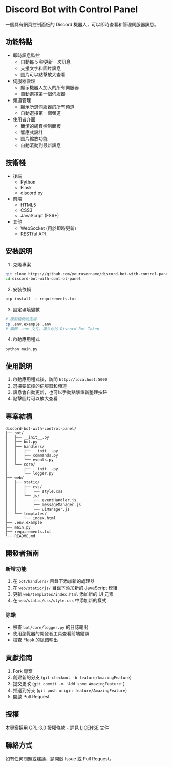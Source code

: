 # Discord Bot with Control Panel

一個具有網頁控制面板的 Discord 機器人，可以即時查看和管理伺服器訊息。

## 功能特點

- 即時訊息監控
  - 自動每 5 秒更新一次訊息
  - 支援文字和圖片訊息
  - 圖片可以點擊放大查看
- 伺服器管理
  - 顯示機器人加入的所有伺服器
  - 自動選擇第一個伺服器
- 頻道管理
  - 顯示所選伺服器的所有頻道
  - 自動選擇第一個頻道
- 使用者介面
  - 簡潔的網頁控制面板
  - 響應式設計
  - 圖片縮放功能
  - 自動滾動到最新訊息

## 技術棧

- 後端
  - Python
  - Flask
  - discord.py
- 前端
  - HTML5
  - CSS3
  - JavaScript (ES6+)
- 其他
  - WebSocket (用於即時更新)
  - RESTful API

## 安裝說明

1. 克隆專案
```bash
git clone https://github.com/yourusername/discord-bot-with-control-panel.git
cd discord-bot-with-control-panel
```

2. 安裝依賴
```bash
pip install -r requirements.txt
```

3. 設定環境變數
```bash
# 複製範例設定檔
cp .env.example .env
# 編輯 .env 文件，填入你的 Discord Bot Token
```

4. 啟動應用程式
```bash
python main.py
```

## 使用說明

1. 啟動應用程式後，訪問 `http://localhost:5000`
2. 選擇要監控的伺服器和頻道
3. 訊息會自動更新，也可以手動點擊重新整理按鈕
4. 點擊圖片可以放大查看

## 專案結構

```
discord-bot-with-control-panel/
├── bot/
│   ├── __init__.py
│   ├── bot.py
│   ├── handlers/
│   │   ├── __init__.py
│   │   ├── commands.py
│   │   └── events.py
│   └── core/
│       ├── __init__.py
│       └── logger.py
├── web/
│   ├── static/
│   │   ├── css/
│   │   │   └── style.css
│   │   └── js/
│   │       ├── eventHandler.js
│   │       ├── messageManager.js
│   │       └── uiManager.js
│   └── templates/
│       └── index.html
├── .env.example
├── main.py
├── requirements.txt
└── README.md
```

## 開發者指南

### 新增功能

1. 在 `bot/handlers/` 目錄下添加新的處理器
2. 在 `web/static/js/` 目錄下添加新的 JavaScript 模組
3. 更新 `web/templates/index.html` 添加新的 UI 元素
4. 在 `web/static/css/style.css` 中添加新的樣式

### 除錯

- 檢查 `bot/core/logger.py` 的日誌輸出
- 使用瀏覽器的開發者工具查看前端錯誤
- 檢查 Flask 的除錯輸出

## 貢獻指南

1. Fork 專案
2. 創建新的分支 (`git checkout -b feature/AmazingFeature`)
3. 提交更改 (`git commit -m 'Add some AmazingFeature'`)
4. 推送到分支 (`git push origin feature/AmazingFeature`)
5. 開啟 Pull Request

## 授權

本專案採用 GPL-3.0 授權條款 - 詳見 [LICENSE](LICENSE) 文件

## 聯絡方式

如有任何問題或建議，請開啟 Issue 或 Pull Request。 